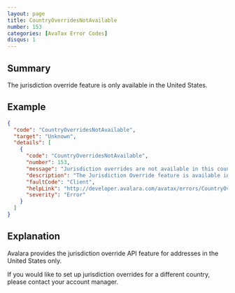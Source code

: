 ```yaml
---
layout: page
title: CountryOverridesNotAvailable
number: 153
categories: [AvaTax Error Codes]
disqus: 1
---
```


## Summary

The jurisdiction override feature is only available in the United States.

## Example

```json
{
  "code": "CountryOverridesNotAvailable",
  "target": "Unknown",
  "details": [
    {
      "code": "CountryOverridesNotAvailable",
      "number": 153,
      "message": "Jurisdiction overrides are not available in this country.",
      "description": "The Jurisdiction Override feature is available in the United States only.",
      "faultCode": "Client",
      "helpLink": "http://developer.avalara.com/avatax/errors/CountryOverridesNotAvailable",
      "severity": "Error"
    }
  ]
}
```

## Explanation

Avalara provides the jurisdiction override API feature for addresses in the United States only.

If you would like to set up jurisdiction overrides for a different country, please contact your account manager.
